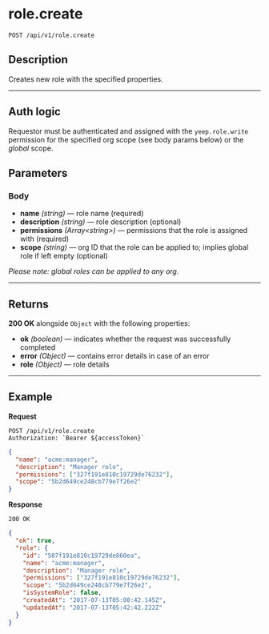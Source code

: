 # role.create

`POST /api/v1/role.create`

## Description

Creates new role with the specified properties.

---

## Auth logic

Requestor must be authenticated and assigned with the `yeep.role.write` permission for the specified org scope (see body params below) or the _global_ scope.

## Parameters

### Body

- **name** _(string)_ — role name (required)
- **description** _(string)_ — role description (optional)
- **permissions** _(Array\<string>)_ — permissions that the role is assigned with (required)
- **scope** _(string)_ — org ID that the role can be applied to; implies global role if left empty (optional)

_Please note: global roles can be applied to any org._

---

## Returns

**200 OK** alongside `Object` with the following properties:

- **ok** _(boolean)_ — indicates whether the request was successfully completed
- **error** _(Object)_ — contains error details in case of an error
- **role** _(Object)_ — role details

---

## Example

**Request**

```
POST /api/v1/role.create
Authorization: `Bearer ${accessToken}`
```

```json
{
  "name": "acme:manager",
  "description": "Manager role",
  "permissions": ["327f191e810c19729de76232"],
  "scope": "5b2d649ce248cb779e7f26e2"
}
```

**Response**

`200 OK`

```json
{
  "ok": true,
  "role": {
    "id": "507f191e810c19729de860ea",
    "name": "acme:manager",
    "description": "Manager role",
    "permissions": ["327f191e810c19729de76232"],
    "scope": "5b2d649ce248cb779e7f26e2",
    "isSystemRole": false,
    "createdAt": "2017-07-13T05:00:42.145Z",
    "updatedAt": "2017-07-13T05:42:42.222Z"
  }
}
```

